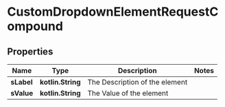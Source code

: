 
# CustomDropdownElementRequestCompound

## Properties
| Name | Type | Description | Notes |
| ------------ | ------------- | ------------- | ------------- |
| **sLabel** | **kotlin.String** | The Description of the element |  |
| **sValue** | **kotlin.String** | The Value of the element |  |



